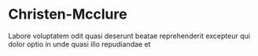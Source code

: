 # Christen-Mcclure
Labore voluptatem odit quasi deserunt beatae reprehenderit excepteur qui dolor optio in unde quasi illo repudiandae et
